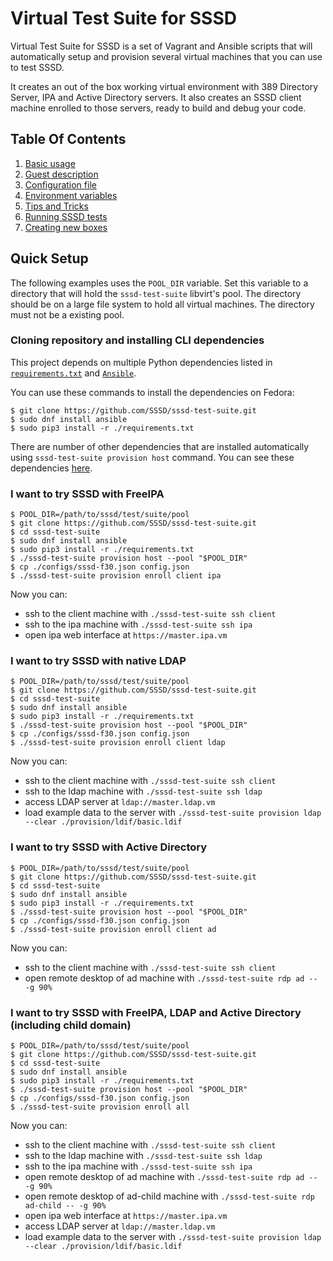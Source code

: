 # Virtual Test Suite for SSSD

Virtual Test Suite for SSSD is a set of Vagrant and Ansible scripts that
will automatically setup and provision several virtual machines that you
can use to test SSSD.

It creates an out of the box working virtual environment with 389 Directory
Server, IPA and Active Directory servers. It also creates an SSSD client
machine enrolled to those servers, ready to build and debug your code.

## Table Of Contents

1. [Basic usage](./docs/basic-usage.md)
2. [Guest description](./docs/guests.md)
3. [Configuration file](./docs/configuration.md)
4. [Environment variables](./docs/environment-variables.md)
5. [Tips and Tricks](./docs/tips.md)
6. [Running SSSD tests](./docs/running-tests.md)
7. [Creating new boxes](./docs/new-boxes.md)

## Quick Setup

The following examples uses the `POOL_DIR` variable. Set this variable to
a directory that will hold the `sssd-test-suite` libvirt's pool. The directory
should be on a large file system to hold all virtual machines. The directory
must not be a existing pool.

### Cloning repository and installing CLI dependencies

This project depends on multiple Python dependencies listed in
[`requirements.txt`](./requirements.txt) and
[`Ansible`](https://www.ansible.com).

You can use these commands to install the dependencies on Fedora:

```console
$ git clone https://github.com/SSSD/sssd-test-suite.git
$ sudo dnf install ansible
$ sudo pip3 install -r ./requirements.txt
```

There are number of other dependencies that are installed automatically using
`sssd-test-suite provision host` command. You can see these dependencies
[here](./provision/roles/host/tasks/Fedora.yml).

### I want to try SSSD with FreeIPA

```console
$ POOL_DIR=/path/to/sssd/test/suite/pool
$ git clone https://github.com/SSSD/sssd-test-suite.git
$ cd sssd-test-suite
$ sudo dnf install ansible
$ sudo pip3 install -r ./requirements.txt
$ ./sssd-test-suite provision host --pool "$POOL_DIR"
$ cp ./configs/sssd-f30.json config.json
$ ./sssd-test-suite provision enroll client ipa
```

Now you can:
* ssh to the client machine with `./sssd-test-suite ssh client`
* ssh to the ipa machine with `./sssd-test-suite ssh ipa`
* open ipa web interface at `https://master.ipa.vm`

### I want to try SSSD with native LDAP

```console
$ POOL_DIR=/path/to/sssd/test/suite/pool
$ git clone https://github.com/SSSD/sssd-test-suite.git
$ cd sssd-test-suite
$ sudo dnf install ansible
$ sudo pip3 install -r ./requirements.txt
$ ./sssd-test-suite provision host --pool "$POOL_DIR"
$ cp ./configs/sssd-f30.json config.json
$ ./sssd-test-suite provision enroll client ldap
```

Now you can:
* ssh to the client machine with `./sssd-test-suite ssh client`
* ssh to the ldap machine with `./sssd-test-suite ssh ldap`
* access LDAP server at `ldap://master.ldap.vm`
* load example data to the server with `./sssd-test-suite provision ldap --clear ./provision/ldif/basic.ldif`

### I want to try SSSD with Active Directory

```console
$ POOL_DIR=/path/to/sssd/test/suite/pool
$ git clone https://github.com/SSSD/sssd-test-suite.git
$ cd sssd-test-suite
$ sudo dnf install ansible
$ sudo pip3 install -r ./requirements.txt
$ ./sssd-test-suite provision host --pool "$POOL_DIR"
$ cp ./configs/sssd-f30.json config.json
$ ./sssd-test-suite provision enroll client ad
```

Now you can:
* ssh to the client machine with `./sssd-test-suite ssh client`
* open remote desktop of ad machine with `./sssd-test-suite rdp ad -- -g 90%`

### I want to try SSSD with FreeIPA, LDAP and Active Directory (including child domain)

```console
$ POOL_DIR=/path/to/sssd/test/suite/pool
$ git clone https://github.com/SSSD/sssd-test-suite.git
$ cd sssd-test-suite
$ sudo dnf install ansible
$ sudo pip3 install -r ./requirements.txt
$ ./sssd-test-suite provision host --pool "$POOL_DIR"
$ cp ./configs/sssd-f30.json config.json
$ ./sssd-test-suite provision enroll all
```

Now you can:
* ssh to the client machine with `./sssd-test-suite ssh client`
* ssh to the ldap machine with `./sssd-test-suite ssh ldap`
* ssh to the ipa machine with `./sssd-test-suite ssh ipa`
* open remote desktop of ad machine with `./sssd-test-suite rdp ad -- -g 90%`
* open remote desktop of ad-child machine with `./sssd-test-suite rdp ad-child -- -g 90%`
* open ipa web interface at `https://master.ipa.vm`
* access LDAP server at `ldap://master.ldap.vm`
* load example data to the server with `./sssd-test-suite provision ldap --clear ./provision/ldif/basic.ldif`
